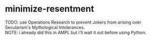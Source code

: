 # minimize-resentment
TODO: use Operations Research to prevent Jokers from arising over Secularism's Mythological Intolerances.  
NOTE: i already did this in AMPL but i'll wait it out before using Python.  
